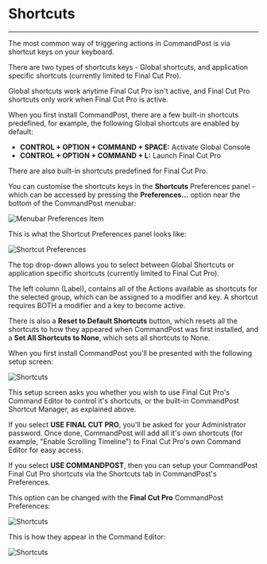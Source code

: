 # Shortcuts
---

The most common way of triggering actions in CommandPost is via shortcut keys on your keyboard.

There are two types of shortcuts keys - Global shortcuts, and application specific shortcuts (currently limited to Final Cut Pro).

Global shortcuts work anytime Final Cut Pro isn't active, and Final Cut Pro shortcuts only work when Final Cut Pro is active.

When you first install CommandPost, there are a few built-in shortcuts predefined, for example, the following Global shortcuts are enabled by default:

- **CONTROL + OPTION + COMMAND + SPACE:** Activate Global Console
- **CONTROL + OPTION + COMMAND + L:** Launch Final Cut Pro

There are also built-in shortcuts predefined for Final Cut Pro.

You can customise the shortcuts keys in the **Shortcuts** Preferences panel - which can be accessed by pressing the **Preferences...** option near the bottom of the CommandPost menubar:

![Menubar Preferences Item](https://help.commandpost.io/images/menubar-prefs-item.png)

This is what the Shortcut Preferences panel looks like:

![Shortcut Preferences](https://help.commandpost.io/images/shortcuts-prefs.png)

The top drop-down allows you to select between Global Shortcuts or application specific shortcuts (currently limited to Final Cut Pro).

The left column (Label), contains all of the Actions available as shortcuts for the selected group, which can be assigned to a modifier and key. A shortcut requires BOTH a modifier and a key to become active.

There is also a **Reset to Default Shortcuts** button, which resets all the shortcuts to how they appeared when CommandPost was first installed, and a **Set All Shortcuts to None**, which sets all shortcuts to None.

When you first install CommandPost you'll be presented with the following setup screen:

![Shortcuts](https://help.commandpost.io/images/welcome-6.png)

This setup screen asks you whether you wish to use Final Cut Pro's Command Editor to control it's shortcuts, or the built-in CommandPost Shortcut Manager, as explained above.

If you select **USE FINAL CUT PRO**, you'll be asked for your Administrator password. Once done, CommandPost will add all it's own shortcuts (for example, "Enable Scrolling Timeline") to Final Cut Pro's own Command Editor for easy access.

If you select **USE COMMANDPOST**, then you can setup your CommandPost Final Cut Pro shortcuts via the Shortcuts tab in CommandPost's Preferences.

This option can be changed with the **Final Cut Pro** CommandPost Preferences:

![Shortcuts](https://help.commandpost.io/images/shortcuts-fcp.png)

This is how they appear in the Command Editor:

![Shortcuts](https://help.commandpost.io/images/command-editor.png)